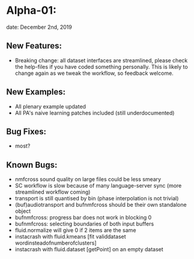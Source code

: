 
# Alpha-01:
date: December 2nd, 2019

## New Features:
- Breaking change: all dataset interfaces are streamlined, please check the help-files if you have coded something personally. This is likely to change again as we tweak the workflow, so feedback welcome.

## New Examples:
- All plenary example updated
- All PA's naive learning patches included
(still underdocumented)

## Bug Fixes:
- most?

## Known Bugs:
- nmfcross sound quality on large files could be less smeary
- SC workflow is slow because of many language-server sync (more streamlined workflow coming)
- transport is still quantised by bin (phase interpolation is not trivial)
- (buf)audiotransport and bufnmfcross should be their own standalone object
- bufnmfcross: progress bar does not work in blocking 0
- bufnmfcross: selecting boundaries of both input buffers
- fluid.normalize will give 0 if 2 items are the same
- instacrash with fluid.kmeans [fit validdataset wordinsteadofnumberofclusters]
- instacrash with fluid.dataset [getPoint] on an empty dataset

